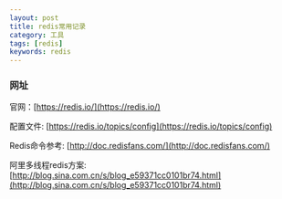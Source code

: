 ```yaml
---
layout: post
title: redis常用记录
category: 工具
tags: [redis]
keywords: redis
---
```


### 网址

官网：[https://redis.io/](https://redis.io/)

配置文件: [https://redis.io/topics/config](https://redis.io/topics/config)

Redis命令参考: [http://doc.redisfans.com/](http://doc.redisfans.com/)

阿里多线程redis方案: [http://blog.sina.com.cn/s/blog_e59371cc0101br74.html](http://blog.sina.com.cn/s/blog_e59371cc0101br74.html)